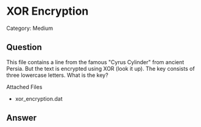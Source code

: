 # XOR Encryption
Category: Medium

## Question

This file contains a line from the famous "Cyrus Cylinder" from ancient Persia. But the text is encrypted using XOR (look it up). The key consists of three lowercase letters. What is the key?

Attached Files
- xor_encryption.dat

## Answer
